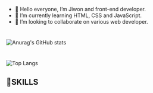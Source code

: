 - 👋 Hello everyone, I’m Jiwon and front-end developer.
- 🌱 I’m currently learning HTML, CSS and JavaScript.
- 💞️ I’m looking to collaborate on various web developer.

#
![Anurag's GitHub stats](https://github-readme-stats.vercel.app/api?username=jiwonch&show_icons=true&theme=midnight-purple)

#
![Top Langs](https://github-readme-stats.vercel.app/api/top-langs/?username=jiwonch&layout=compact&theme=tokyonight)


## 👀SKILLS
